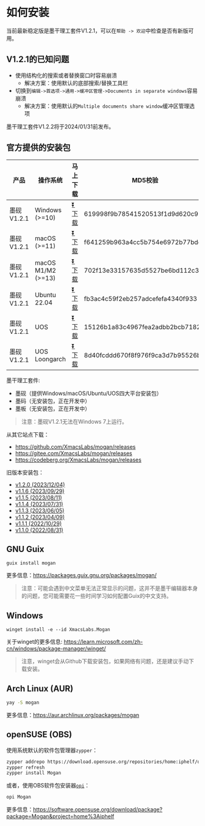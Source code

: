 # 如何安装
当前最新稳定版是墨干理工套件V1.2.1，可以在`帮助 -> 欢迎`中检查是否有新版可用。

## V1.2.1的已知问题
+ 使用结构化的搜索或者替换窗口时容易崩溃
  + 解决方案：使用默认的底部搜索/替换工具栏
+ 切换到`编辑->首选项->通用->缓冲区管理->Documents in separate windows`容易崩溃
  + 解决方案：使用默认的`Multiple documents share window`缓冲区管理选项

墨干理工套件V1.2.2将于2024/01/31前发布。

## 官方提供的安装包
| 产品 | 操作系统 | 马上下载 | MD5校验 |
|-----|-------|-----|--------|
| 墨砚V1.2.1 | Windows (>=10)| [⏬ 下载](https://mirrors.ustc.edu.cn/github-release/XmacsLabs/mogan/v1.2.1/MoganResearch-v1.2.1-64bit-installer.exe) | 619998f9b78541520513f1d9d620c919 |
| 墨砚V1.2.1 | macOS (>=11) | [⏬ 下载](https://mirrors.ustc.edu.cn/github-release/XmacsLabs/mogan/v1.2.1/MoganResearch-v1.2.1.dmg) | f641259b963a4cc5b754e6972b77bddb |
| 墨砚V1.2.1 | macOS M1/M2 (>=13) | [⏬ 下载](https://mirrors.ustc.edu.cn/github-release/XmacsLabs/mogan/v1.2.1/MoganResearch-v1.2.1-arm.dmg) | 702f13e33157635d5527be6bd112c3ab |
| 墨砚V1.2.1 | Ubuntu 22.04 | [⏬ 下载](https://mirrors.ustc.edu.cn/github-release/XmacsLabs/mogan/v1.2.1/mogan-research-v1.2.1-ubuntu22.04.deb) | fb3ac4c59f2eb257adcefefa4340f933 |
| 墨砚V1.2.1 | UOS | [⏬ 下载](https://mirrors.ustc.edu.cn/github-release/XmacsLabs/mogan/v1.2.1/mogan-research-v1.2.1-uos.deb) | 15126b1a83c4967fea2adbb2bcb7182d |
| 墨砚V1.2.1 | UOS Loongarch | [⏬ 下载](https://mirrors.ustc.edu.cn/github-release/XmacsLabs/mogan/v1.2.1/mogan-research-v1.2.1-uos-loongarch64.deb) | 8d40fcddd670f8f976f9ca3d7b95526b |

墨干理工套件:
+ 墨砚（提供Windows/macOS/Ubuntu/UOS四大平台安装包）
+ 墨码（无安装包，正在开发中）
+ 墨板（无安装包，正在开发中）

> 注意：墨砚V1.2.1无法在Windows 7上运行。

从其它站点下载：
+ https://github.com/XmacsLabs/mogan/releases
+ https://gitee.com/XmacsLabs/mogan/releases
+ https://codeberg.org/XmacsLabs/mogan/releases

旧版本安装包：
+ [v1.2.0 (2023/12/04)](https://gitee.com/XmacsLabs/mogan/releases/tag/v1.2.0)
+ [v1.1.6 (2023/09/29)](https://gitee.com/XmacsLabs/mogan/releases/tag/v1.1.6)
+ [v1.1.5 (2023/08/11)](https://gitee.com/XmacsLabs/mogan/releases/tag/v1.1.5)
+ [v1.1.4 (2023/07/31)](https://gitee.com/XmacsLabs/mogan/releases/tag/v1.1.4)
+ [v1.1.3 (2023/06/05)](https://gitee.com/XmacsLabs/mogan/releases/tag/v1.1.3)
+ [v1.1.2 (2023/04/09)](https://gitee.com/XmacsLabs/mogan/releases/tag/v1.1.2)
+ [v1.1.1 (2022/10/29)](https://gitee.com/XmacsLabs/mogan/releases/tag/v1.1.1)
+ [v1.1.0 (2022/08/31)](https://gitee.com/XmacsLabs/mogan/releases/tag/v1.1.0)


## GNU Guix
```
guix install mogan
```
更多信息：https://packages.guix.gnu.org/packages/mogan/

> 注意：可能会遇到中文菜单无法正常显示的问题，这并不是墨干编辑器本身的问题，您可能需要花一些时间学习如何配置Guix的中文支持。

## Windows
```
winget install -e --id XmacsLabs.Mogan
```
关于winget的更多信息: https://learn.microsoft.com/zh-cn/windows/package-manager/winget/

> 注意，winget会从Github下载安装包，如果网络有问题，还是建议手动下载安装。

## Arch Linux (AUR)
```bash
yay -S mogan
```
更多信息：https://aur.archlinux.org/packages/mogan

## openSUSE (OBS)

使用系统默认的软件包管理器`zypper`：

```bash
zypper addrepo https://download.opensuse.org/repositories/home:iphelf/openSUSE_Tumbleweed/home:iphelf.repo
zypper refresh
zypper install Mogan
```

或者，使用OBS软件包安装器[`opi`](https://software.opensuse.org/package/opi)：

```bash
opi Mogan
```

更多信息：https://software.opensuse.org/download/package?package=Mogan&project=home%3Aiphelf
